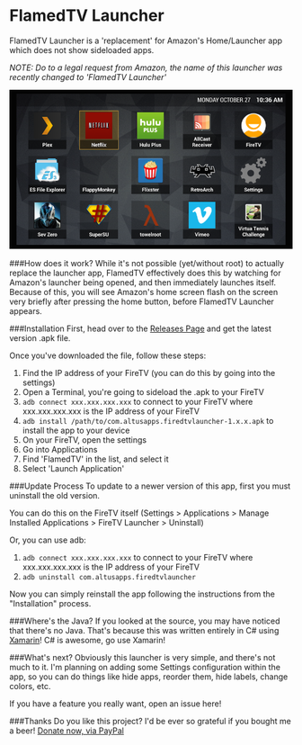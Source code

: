 # FlamedTV Launcher

FlamedTV Launcher is a 'replacement' for Amazon's Home/Launcher app which does not show sideloaded apps.

*NOTE: Do to a legal request from Amazon, the name of this launcher was recently changed to 'FlamedTV Launcher'*

![FlamedTV Launcher](Art/Screens/firedtv-new-01.png)

###How does it work?
While it's not possible (yet/without root) to actually replace the launcher app, FlamedTV effectively does this by watching for Amazon's launcher being opened, and then immediately launches itself.  Because of this, you will see Amazon's home screen flash on the screen very briefly after pressing the home button, before FlamedTV Launcher appears.

###Installation
First, head over to the [Releases Page](https://github.com/Redth/FlamedTVLauncher/releases) and get the latest version .apk file.

Once you've downloaded the file, follow these steps:

1. Find the IP address of your FireTV (you can do this by going into the settings)
2. Open a Terminal, you're going to sideload the .apk to your FireTV
3. `adb connect xxx.xxx.xxx.xxx` to connect to your FireTV where xxx.xxx.xxx.xxx is the IP address of your FireTV
4. `adb install /path/to/com.altusapps.firedtvlauncher-1.x.x.apk` to install the app to your device
5. On your FireTV, open the settings
6. Go into Applications
7. Find 'FlamedTV' in the list, and select it
8. Select 'Launch Application'

###Update Process
To update to a newer version of this app, first you must uninstall the old version.

You can do this on the FireTV itself (Settings > Applications > Manage Installed Applications > FireTV Launcher > Uninstall)

Or, you can use adb:

1. `adb connect xxx.xxx.xxx.xxx` to connect to your FireTV where xxx.xxx.xxx.xxx is the IP address of your FireTV
2. `adb uninstall com.altusapps.firedtvlauncher`

Now you can simply reinstall the app following the instructions from the "Installation" process.

###Where's the Java?
If you looked at the source, you may have noticed that there's no Java.  That's because this was written entirely in C# using [Xamarin](http://xamarin.com)!  C# is awesome, go use Xamarin!

###What's next?
Obviously this launcher is very simple, and there's not much to it.  I'm planning on adding some Settings configuration within the app, so you can do things like hide apps, reorder them, hide labels, change colors, etc.

If you have a feature you really want, open an issue here!

###Thanks
Do you like this project?  I'd be ever so grateful if you bought me a beer!
[Donate now, via PayPal](https://www.paypal.com/cgi-bin/webscr?cmd=_s-xclick&hosted_button_id=2GQPW92YLPY56)
